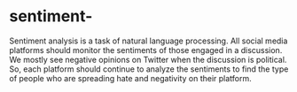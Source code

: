 # sentiment-
Sentiment analysis is a task of natural language processing. All social media platforms should monitor the sentiments of those engaged in a discussion. We mostly see negative opinions on Twitter when the discussion is political. So, each platform should continue to analyze the sentiments to find the type of people who are spreading hate and negativity on their platform.
